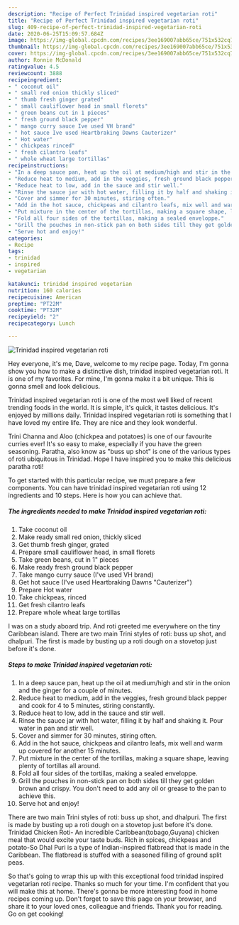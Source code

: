```yaml
---
description: "Recipe of Perfect Trinidad inspired vegetarian roti"
title: "Recipe of Perfect Trinidad inspired vegetarian roti"
slug: 409-recipe-of-perfect-trinidad-inspired-vegetarian-roti
date: 2020-06-25T15:09:57.684Z
image: https://img-global.cpcdn.com/recipes/3ee169007abb65ce/751x532cq70/trinidad-inspired-vegetarian-roti-recipe-main-photo.jpg
thumbnail: https://img-global.cpcdn.com/recipes/3ee169007abb65ce/751x532cq70/trinidad-inspired-vegetarian-roti-recipe-main-photo.jpg
cover: https://img-global.cpcdn.com/recipes/3ee169007abb65ce/751x532cq70/trinidad-inspired-vegetarian-roti-recipe-main-photo.jpg
author: Ronnie McDonald
ratingvalue: 4.5
reviewcount: 3888
recipeingredient:
- " coconut oil"
- " small red onion thickly sliced"
- " thumb fresh ginger grated"
- " small cauliflower head in small florets"
- " green beans cut in 1 pieces"
- " fresh ground black pepper"
- " mango curry sauce Ive used VH brand"
- " hot sauce Ive used Heartbraking Dawns Cauterizer"
- " Hot water"
- " chickpeas rinced"
- " fresh cilantro leafs"
- " whole wheat large tortillas"
recipeinstructions:
- "In a deep sauce pan, heat up the oil at medium/high and stir in the onion and the ginger for a couple of minutes."
- "Reduce heat to medium, add in the veggies, fresh ground black pepper and cook for 4 to 5 minutes, stiring constantly."
- "Reduce heat to low, add in the sauce and stir well."
- "Rinse the sauce jar with hot water, filling it by half and shaking it. Pour water in pan and stir well."
- "Cover and simmer for 30 minutes, stiring often."
- "Add in the hot sauce, chickpeas and cilantro leafs, mix well and warm up covered for another 15 minutes."
- "Put mixture in the center of the tortillas, making a square shape, leaving plenty of tortillas all around."
- "Fold all four sides of the tortillas, making a sealed enveloppe."
- "Grill the pouches in non-stick pan on both sides till they get golden brown and crispy. You don&#39;t need to add any oil or grease to the pan to achieve this."
- "Serve hot and enjoy!"
categories:
- Recipe
tags:
- trinidad
- inspired
- vegetarian

katakunci: trinidad inspired vegetarian 
nutrition: 160 calories
recipecuisine: American
preptime: "PT22M"
cooktime: "PT32M"
recipeyield: "2"
recipecategory: Lunch

---
```



![Trinidad inspired vegetarian roti](https://img-global.cpcdn.com/recipes/3ee169007abb65ce/751x532cq70/trinidad-inspired-vegetarian-roti-recipe-main-photo.jpg)

Hey everyone, it's me, Dave, welcome to my recipe page. Today, I'm gonna show you how to make a distinctive dish, trinidad inspired vegetarian roti. It is one of my favorites. For mine, I'm gonna make it a bit unique. This is gonna smell and look delicious.

Trinidad inspired vegetarian roti is one of the most well liked of recent trending foods in the world. It is simple, it's quick, it tastes delicious. It's enjoyed by millions daily. Trinidad inspired vegetarian roti is something that I have loved my entire life. They are nice and they look wonderful.

Trini Channa and Aloo (chickpea and potatoes) is one of our favourite curries ever! It&#39;s so easy to make, especially if you have the green seasoning. Paratha, also know as &#34;buss up shot&#34; is one of the various types of roti ubiquitous in Trinidad. Hope I have inspired you to make this delicious paratha roti!


To get started with this particular recipe, we must prepare a few components. You can have trinidad inspired vegetarian roti using 12 ingredients and 10 steps. Here is how you can achieve that.

<!--inarticleads1-->

##### The ingredients needed to make Trinidad inspired vegetarian roti:

1. Take  coconut oil
1. Make ready  small red onion, thickly sliced
1. Get  thumb fresh ginger, grated
1. Prepare  small cauliflower head, in small florets
1. Take  green beans, cut in 1&#34; pieces
1. Make ready  fresh ground black pepper
1. Take  mango curry sauce (I&#39;ve used VH brand)
1. Get  hot sauce (I&#39;ve used Heartbraking Dawns &#34;Cauterizer&#34;)
1. Prepare  Hot water
1. Take  chickpeas, rinced
1. Get  fresh cilantro leafs
1. Prepare  whole wheat large tortillas


I was on a study aboard trip. And roti greeted me everywhere on the tiny Caribbean island. There are two main Trini styles of roti: buss up shot, and dhalpuri. The first is made by busting up a roti dough on a stovetop just before it&#39;s done. 

<!--inarticleads2-->

##### Steps to make Trinidad inspired vegetarian roti:

1. In a deep sauce pan, heat up the oil at medium/high and stir in the onion and the ginger for a couple of minutes.
1. Reduce heat to medium, add in the veggies, fresh ground black pepper and cook for 4 to 5 minutes, stiring constantly.
1. Reduce heat to low, add in the sauce and stir well.
1. Rinse the sauce jar with hot water, filling it by half and shaking it. Pour water in pan and stir well.
1. Cover and simmer for 30 minutes, stiring often.
1. Add in the hot sauce, chickpeas and cilantro leafs, mix well and warm up covered for another 15 minutes.
1. Put mixture in the center of the tortillas, making a square shape, leaving plenty of tortillas all around.
1. Fold all four sides of the tortillas, making a sealed enveloppe.
1. Grill the pouches in non-stick pan on both sides till they get golden brown and crispy. You don&#39;t need to add any oil or grease to the pan to achieve this.
1. Serve hot and enjoy!


There are two main Trini styles of roti: buss up shot, and dhalpuri. The first is made by busting up a roti dough on a stovetop just before it&#39;s done. Trinidad Chicken Roti- An incredible Caribbean(tobago,Guyana) chicken meal that would excite your taste buds. Rich in spices, chickpeas and potato-So Dhal Puri is a type of Indian-inspired flatbread that is made in the Caribbean. The flatbread is stuffed with a seasoned filling of ground split peas. 

So that's going to wrap this up with this exceptional food trinidad inspired vegetarian roti recipe. Thanks so much for your time. I'm confident that you will make this at home. There's gonna be more interesting food in home recipes coming up. Don't forget to save this page on your browser, and share it to your loved ones, colleague and friends. Thank you for reading. Go on get cooking!
